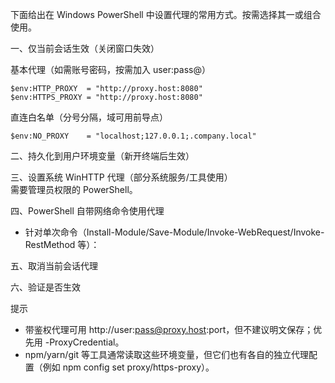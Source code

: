 下面给出在 Windows PowerShell 中设置代理的常用方式。按需选择其一或组合使用。

一、仅当前会话生效（关闭窗口失效）

 基本代理（如需账号密码，按需加入 user:pass@）
 

    $env:HTTP_PROXY  = "http://proxy.host:8080"
    $env:HTTPS_PROXY = "http://proxy.host:8080"

 直连白名单（分号分隔，域可用前导点）
 

    $env:NO_PROXY    = "localhost;127.0.0.1;.company.local"

二、持久化到用户环境变量（新开终端后生效）

三、设置系统 WinHTTP 代理（部分系统服务/工具使用）  
需要管理员权限的 PowerShell。

四、PowerShell 自带网络命令使用代理

-   针对单次命令（Install-Module/Save-Module/Invoke-WebRequest/Invoke-RestMethod 等）：

五、取消当前会话代理

六、验证是否生效

提示

-   带鉴权代理可用 http://user:pass@proxy.host:port，但不建议明文保存；优先用 -ProxyCredential。
-   npm/yarn/git 等工具通常读取这些环境变量，但它们也有各自的独立代理配置（例如 npm config set proxy/https-proxy）。
<!--stackedit_data:
eyJoaXN0b3J5IjpbLTE2MzgzMjM0MTVdfQ==
-->